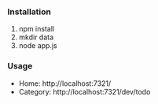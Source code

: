 ### Installation
1. npm install
2. mkdir data
3. node app.js

### Usage
- Home: http://localhost:7321/
- Category: http://localhost:7321/dev/todo
